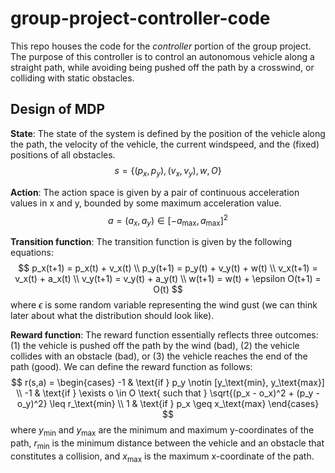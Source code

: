 # group-project-controller-code

This repo houses the code for the *controller* portion of the group project. The purpose of this controller is to control an autonomous vehicle along a straight path, while avoiding being pushed off the path by a crosswind, or colliding with static obstacles.

## Design of MDP
**State**: The state of the system is defined by the position of the vehicle along the path, the velocity of the vehicle, the current windspeed, and the (fixed) positions of all obstacles.
$$
s = \{(p_x, p_y), (v_x,v_y), w, O\}
$$

**Action**: The action space is given by a pair of continuous acceleration values in x and y, bounded by some maximum acceleration value.
$$
a = (a_x, a_y) \in [-a_\text{max}, a_\text{max}]^2
$$

**Transition function**: The transition function is given by the following equations:
$$
p_x(t+1) = p_x(t) + v_x(t) \\
p_y(t+1) = p_y(t) + v_y(t) + w(t) \\
v_x(t+1) = v_x(t) + a_x(t) \\
v_y(t+1) = v_y(t) + a_y(t) \\
w(t+1) = w(t) + \epsilon
O(t+1) = O(t)
$$
where $\epsilon$ is some random variable representing the wind gust (we can think later about what the distribution should look like).

**Reward function**: The reward function essentially reflects three outcomes: (1) the vehicle is pushed off the path by the wind (bad), (2) the vehicle collides with an obstacle (bad), or (3) the vehicle reaches the end of the path (good). We can define the reward function as follows:
$$
r(s,a) = \begin{cases}
-1 & \text{if } p_y \notin [y_\text{min}, y_\text{max}] \\
-1 & \text{if } \exists o \in O \text{ such that } \sqrt{(p_x - o_x)^2 + (p_y - o_y)^2} \leq r_\text{min} \\
1 & \text{if } p_x \geq x_\text{max}
\end{cases}
$$
where $y_\text{min}$ and $y_\text{max}$ are the minimum and maximum y-coordinates of the path, $r_\text{min}$ is the minimum distance between the vehicle and an obstacle that constitutes a collision, and $x_\text{max}$ is the maximum x-coordinate of the path.
